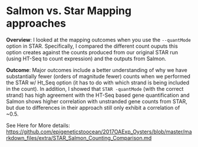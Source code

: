 # Salmon vs. Star Mapping approaches

**Overview**: I looked at the mapping outcomes when you use the `--quantMode` option in STAR. Specifically, I compared the different count ouputs this option creates against the counts produced from our original STAR run (using HT-Seq to count expression) and the outputs from Salmon.

**Outcome**: Major outcomes include a better understanding of why we have substantially fewer (orders of magnitude fewer) counts when we performed the STAR w/ Ht_Seq option (it has to do with which strand is being included in the count). In addition, I showed that `STAR -quantMode` (with the correct strand) has high agreement with the HT-Seq based gene quantification and Salmon shows higher correlation with unstranded gene counts from STAR, but due to differences in their approach still only exhibit a correlation of ~0.5.

See Here for More details:
https://github.com/epigeneticstoocean/2017OAExp_Oysters/blob/master/markdown_files/extra/STAR_Salmon_Counting_Comparison.md
